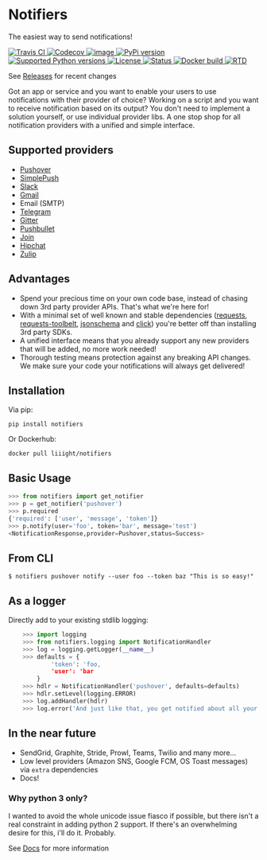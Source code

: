 Notifiers
=========

The easiest way to send notifications!

[![Travis CI](https://img.shields.io/travis/liiight/notifiers/master.svg?style=flat-square) ](https://travis-ci.org/liiight/notifiers) [![Codecov](https://img.shields.io/codecov/c/github/liiight/notifiers/master.svg?style=flat-square) ](https://codecov.io/gh/liiight/notifiers) [![image](https://img.shields.io/gitter/room/nwjs/nw.js.svg?style=flat-square) ](https://gitter.im/notifiers/notifiers) [![PyPi version](https://img.shields.io/pypi/v/notifiers.svg?style=flat-square) ](https://pypi.python.org/pypi/notifiers) [![Supported Python versions](https://img.shields.io/pypi/pyversions/notifiers.svg?style=flat-square) ](https://pypi.org/project/notifiers) [![License](https://img.shields.io/pypi/l/notifiers.svg?style=flat-square) ](https://choosealicense.com/licenses) [![Status](https://img.shields.io/pypi/status/notifiers.svg?style=flat-square) ](https://pypi.python.org/pypi/notifiers) [![Docker build](https://img.shields.io/docker/build/liiight/notifiers.svg?style=flat-square) ](https://hub.docker.com/r/liiight/notifiers/) [![RTD](https://img.shields.io/readthedocs/notifiers.svg?style=flat-square) ](https://readthedocs.org/projects/notifiers/badge/?version=latest) 

See [Releases](https://github.com/liiight/notifiers/releases) for recent changes

Got an app or service and you want to enable your users to use notifications with their provider of choice? Working on a script and you want to receive notification based on its output? You don't need to implement a solution yourself, or use individual provider libs. A one stop shop for all notification providers with a unified and simple interface.

Supported providers
-------------------

-   [Pushover](https://pushover.net/)
-   [SimplePush](https://simplepush.io/)
-   [Slack](https://api.slack.com/)
-   [Gmail](https://www.google.com/gmail/about/)
-   Email (SMTP)
-   [Telegram](https://telegram.org/)
-   [Gitter](https://gitter.im)
-   [Pushbullet](https://www.pushbullet.com)
-   [Join](https://joaoapps.com/join/)
-   [Hipchat](https://www.hipchat.com/docs/apiv2)
-   [Zulip](https://zulipchat.com/)

Advantages
----------

-   Spend your precious time on your own code base, instead of chasing down 3rd party provider APIs. That's what we're here for!
-   With a minimal set of well known and stable dependencies ([requests](https://pypi.python.org/pypi/requests), [requests-toolbelt](https://pypi.python.org/pypi/requests-toolbelt), [jsonschema](https://pypi.python.org/pypi/jsonschema/2.6.0) and [click](https://pypi.python.org/pypi/click/6.7)) you're better off than installing 3rd party SDKs.
-   A unified interface means that you already support any new providers that will be added, no more work needed!
-   Thorough testing means protection against any breaking API changes. We make sure your code your notifications will always get delivered!

Installation
------------

Via pip:
```
pip install notifiers
```
Or Dockerhub:
```
docker pull liiight/notifiers
```
Basic Usage
-----------

```python
>>> from notifiers import get_notifier
>>> p = get_notifier('pushover')
>>> p.required
{'required': ['user', 'message', 'token']}
>>> p.notify(user='foo', token='bar', message='test')
<NotificationResponse,provider=Pushover,status=Success>
```

From CLI
--------

```text
$ notifiers pushover notify --user foo --token baz "This is so easy!"
```

As a logger
-----------

Directly add to your existing stdlib logging:

```python
    >>> import logging
    >>> from notifiers.logging import NotificationHandler
    >>> log = logging.getLogger(__name__)
    >>> defaults = {
            'token': 'foo,
            'user': 'bar
        }
    >>> hdlr = NotificationHandler('pushover', defaults=defaults)
    >>> hdlr.setLevel(logging.ERROR)
    >>> log.addHandler(hdlr)
    >>> log.error('And just like that, you get notified about all your errors!')
```

In the near future 
------------------

-   SendGrid, Graphite, Stride, Prowl, Teams, Twilio and many more...
-   Low level providers (Amazon SNS, Google FCM, OS Toast messages) via `extra` dependencies
-   Docs!

### Why python 3 only?

I wanted to avoid the whole unicode issue fiasco if possible, but there isn't a real constraint in adding python 2 support. If there's an
overwhelming desire for this, i'll do it. Probably.

See [Docs](http://notifiers.readthedocs.io/) for more information
